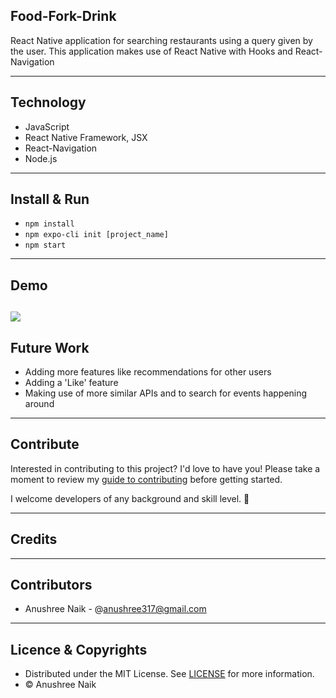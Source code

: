 ## Food-Fork-Drink

React Native application for searching restaurants using a query given by the user. 
This application makes use of React Native with Hooks and React-Navigation 

---
## Technology 

- JavaScript
- React Native Framework, JSX
- React-Navigation 
- Node.js

---
## Install & Run

- `npm install`
- `npm expo-cli init [project_name]`    
- `npm start`

---

## Demo

![](https://github.com/Anushree-naik/Food-Fork-Drink/blob/master/demo.GIF)
---
## Future Work

- Adding more features like recommendations for other users
- Adding a 'Like' feature
- Making use of more similar APIs and to search for events happening around

---

## Contribute

Interested in contributing to this project? I'd love to have you! Please take a moment to review my [guide to contributing](CONTRIBUTING.md) before getting started.

I welcome developers of any background and skill level. 🌱

---
## Credits

---
## Contributors

- Anushree Naik - @<anushree317@gmail.com>

---
## Licence & Copyrights 

- Distributed under the MIT License. See [LICENSE](LICENSE.md) for more information.
- &copy; Anushree Naik



